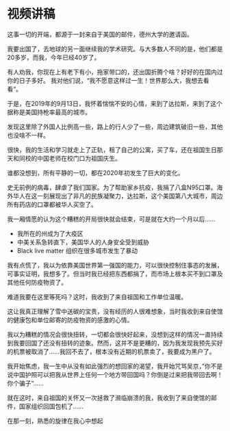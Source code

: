# 视频讲稿

这事一切的开端，都源于一封来自于美国的邮件，德州大学的邀请函。

我要出国了，去地球的另一面继续我的学术研究。与大多数人不同的是，他们都是20多岁，而我，今年已经40岁了。

有人劝我，你现在上有老下有小，拖家带口的，还出国折腾个啥？好好的在国内过你的日子多好。 我对他们说，“我不愿意这样过一生！世界那么大，我想去看看“。 

于是，在2019年的9月13日，我怀着惴惴不安的心情，来到了达拉斯，来到了这个据称是美国持枪率最高的城市。

发现这里除了外国人比例高一些，路上的行人少了一些，周边建筑破旧一些，其他也没啥不一样。

很快，我的生活和学习就走上了正轨，租了自己的公寓，买了车，还在祖国生日那天和同校的中国老师在校门口为祖国庆生。

谁都没想到，所有平静的一切，都在2020年初发生了巨大的变化。

史无前例的病毒，肆虐了我们国家。为了帮助家乡抗疫，我捐了八盒N95口罩。海外华人在这一刻展现出了非凡的民族凝聚力，达拉斯，这个美国第八大城市，周边所有药店的口罩都被华人买空了。

我一厢情愿的认为这个糟糕的开局很快就会结束，可是就在大约一个月以后……

- 我所在的州成为了大疫区
- 中美关系急转直下，美国华人的人身安全受到威胁
- Black live matter 组织在很多城市发生了暴动

我有点慌了，我以为依靠美国世界第一强国的能力，可以很快控制住事态的发展，可事实证明，我想多了。但当时我已经把东西都捐了，而市场上根本买不到口罩及其他任何防疫物资了。 

难道我要在这里等死吗？这时，我收到了来自祖国和工作单位温暖。

这让我真正理解了雪中送碳的宝贵，没有经历的人很难想象，当时我收到来自使馆的健康包和单位邮寄的防疫物资的感激的心情。

我以为糟糕的情况会很快扭转，一切都会很快好起来，没想到这样的情况一直持续到我要回国了还没有扭转的迹象。然而，这并不是更糟的，因为我发现我预先买好的机票被取消了……我回不去了，根本没有近期的机票卖了，我要成为黑户了。

我开始焦虑，我一生中从没有如此强烈的想回家的渴望，我开始咒骂吴京，”你不是说中国护照可以把我从世界上任何一个地方带回国吗？你倒是过来把我带回去啊！你个骗子“……

就在这时，来自祖国的关怀又一次拯救了濒临崩溃的我，我收到了来自使馆的邮件，国家组织回国包机了……

在那一刻，熟悉的旋律在我心中想起






